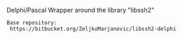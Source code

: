 Delphi/Pascal Wrapper around the library "libssh2"

    Base repository:
     https://bitbucket.org/ZeljkoMarjanovic/libssh2-delphi
